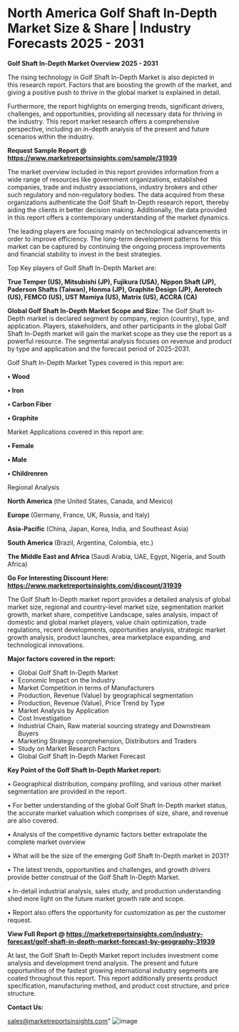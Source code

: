  # North America Golf Shaft In-Depth Market Size & Share | Industry Forecasts 2025 - 2031

<Strong> Golf Shaft In-Depth Market Overview 2025 - 2031</strong>

The rising technology in Golf Shaft In-Depth Market is also depicted in this research report. Factors that are boosting the growth of the market, and giving a positive push to thrive in the global market is explained in detail.

Furthermore, the report highlights on emerging trends, significant drivers, challenges, and opportunities, providing all necessary data for thriving in the industry. This report market research offers a comprehensive perspective, including an in-depth analysis of the present and future scenarios within the industry.

<strong>Request Sample Report @ <a href=https://www.marketreportsinsights.com/sample/31939>https://www.marketreportsinsights.com/sample/31939</a></strong>

The market overview included in this report provides information from a wide range of resources like government organizations, established companies, trade and industry associations, industry brokers and other such regulatory and non-regulatory bodies. The data acquired from these organizations authenticate the Golf Shaft In-Depth research report, thereby aiding the clients in better decision making. Additionally, the data provided in this report offers a contemporary understanding of the market dynamics.

The leading players are focusing mainly on technological advancements in order to improve efficiency. The long-term development patterns for this market can be captured by continuing the ongoing process improvements and financial stability to invest in the best strategies.

Top Key players of Golf Shaft In-Depth Market are:

<strong>True Temper (US), Mitsubishi (JP), Fujikura (USA), Nippon Shaft (JP), Paderson Shafts (Taiwan), Honma (JP), Graphite Design (JP), Aerotech (US), FEMCO (US), UST Mamiya (US), Matrix (US), ACCRA (CA)</strong>

<strong><b>Global Golf Shaft In-Depth Market Scope and Size:</b></strong>
The Golf Shaft In-Depth market is declared segment by company, region (country), type, and application. Players, stakeholders, and other participants in the global Golf Shaft In-Depth market will gain the market scope as they use the report as a powerful resource. The segmental analysis focuses on revenue and product by type and application and the forecast period of 2025-2031.

Golf Shaft In-Depth Market Types covered in this report are:

<strong>• Wood

• Iron

• Carbon Fiber

• Graphite</strong>

Market Applications covered in this report are:

<strong>• Female

• Male

• Childrenren</strong> 

Regional Analysis

<strong>North America</strong> (the United States, Canada, and Mexico)

<strong>Europe</strong> (Germany, France, UK, Russia, and Italy)

<strong>Asia-Pacific</strong> (China, Japan, Korea, India, and Southeast Asia)

<strong>South America</strong> (Brazil, Argentina, Colombia, etc.)

<strong>The Middle East and Africa</strong> (Saudi Arabia, UAE, Egypt, Nigeria, and South Africa)

<strong>Go For Interesting Discount Here: <a href=https://www.marketreportsinsights.com/discount/31939>https://www.marketreportsinsights.com/discount/31939</a></strong>

The Golf Shaft In-Depth market report provides a detailed analysis of global market size, regional and country-level market size, segmentation market growth, market share, competitive Landscape, sales analysis, impact of domestic and global market players, value chain optimization, trade regulations, recent developments, opportunities analysis, strategic market growth analysis, product launches, area marketplace expanding, and technological innovations.

<strong><b>Major factors covered in the report:</b></strong>
<ul>
  <li>Global Golf Shaft In-Depth Market </li>
  <li>Economic Impact on the Industry</li>
  <li>Market Competition in terms of Manufacturers</li>
  <li>Production, Revenue (Value) by geographical segmentation</li>
  <li>Production, Revenue (Value), Price Trend by Type</li>
  <li>Market Analysis by Application</li>
  <li>Cost Investigation</li>
  <li>Industrial Chain, Raw material sourcing strategy and Downstream Buyers</li>
  <li>Marketing Strategy comprehension, Distributors and Traders</li>
  <li>Study on Market Research Factors</li>
  <li>Global Golf Shaft In-Depth Market Forecast</li>
</ul>

<strong><b>Key Point of the Golf Shaft In-Depth Market report:</b></strong>

• Geographical distribution, company profiling, and various other market segmentation are provided in the report.

• For better understanding of the global Golf Shaft In-Depth market status, the accurate market valuation which comprises of size, share, and revenue are also covered.

• Analysis of the competitive dynamic factors better extrapolate the complete market overview

• What will be the size of the emerging Golf Shaft In-Depth market in 2031?

• The latest trends, opportunities and challenges, and growth drivers provide better construal of the Golf Shaft In-Depth Market.

• In-detail industrial analysis, sales study, and production understanding shed more light on the future market growth rate and scope.

• Report also offers the opportunity for customization as per the customer request.

<strong><b>View Full Report @ <a href=https://marketreportsinsights.com/industry-forecast/golf-shaft-in-depth-market-forecast-by-geography-31939>https://marketreportsinsights.com/industry-forecast/golf-shaft-in-depth-market-forecast-by-geography-31939</a></b></strong>


At last, the Golf Shaft In-Depth Market report includes investment come analysis and development trend analysis. The present and future opportunities of the fastest growing international industry segments are coated throughout this report. This report additionally presents product specification, manufacturing method, and product cost structure, and price structure.

<strong>Contact Us:</strong>

sales@marketreportsinsights.com"
![image](https://github.com/user-attachments/assets/ef0330ef-21cf-49df-ab92-19e1f4a0277d)
